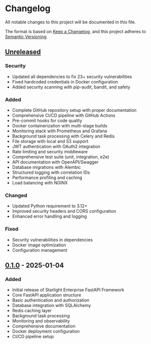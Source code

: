 # Changelog

All notable changes to this project will be documented in this file.

The format is based on [Keep a Changelog](https://keepachangelog.com/en/1.0.0/),
and this project adheres to [Semantic Versioning](https://semver.org/spec/v2.0.0.html).

## [Unreleased]

### Security
- Updated all dependencies to fix 23+ security vulnerabilities
- Fixed hardcoded credentials in Docker configuration
- Added security scanning with pip-audit, bandit, and safety

### Added
- Complete GitHub repository setup with proper documentation
- Comprehensive CI/CD pipeline with GitHub Actions
- Pre-commit hooks for code quality
- Docker containerization with multi-stage builds
- Monitoring stack with Prometheus and Grafana
- Background task processing with Celery and Redis
- File storage with local and S3 support
- JWT authentication with OAuth2 integration
- Rate limiting and security middleware
- Comprehensive test suite (unit, integration, e2e)
- API documentation with OpenAPI/Swagger
- Database migrations with Alembic
- Structured logging with correlation IDs
- Performance profiling and caching
- Load balancing with NGINX

### Changed
- Updated Python requirement to 3.12+
- Improved security headers and CORS configuration
- Enhanced error handling and logging

### Fixed
- Security vulnerabilities in dependencies
- Docker image optimization
- Configuration management

## [0.1.0] - 2025-01-04

### Added
- Initial release of Starlight Enterprise FastAPI Framework
- Core FastAPI application structure
- Basic authentication and authorization
- Database integration with SQLAlchemy
- Redis caching layer
- Background task processing
- Monitoring and observability
- Comprehensive documentation
- Docker deployment configuration
- CI/CD pipeline setup

[Unreleased]: https://github.com/YOUR_USERNAME/starlight/compare/v0.1.0...HEAD
[0.1.0]: https://github.com/YOUR_USERNAME/starlight/releases/tag/v0.1.0

